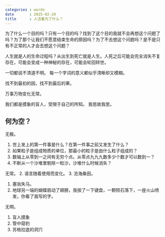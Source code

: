 ```yaml
---
categories : words
date       : 2025-02-20
title      : 人活着为了什么？
---
```

为了什么一个目的吗？只有一个目的吗？找到了这个目的我就不会再想这个问题了吗？为了那个让我们不愿意结束生命的原因吗？为了不去想这个问题吗？是不是只有不正常的人才会去想这个问题？

人生就是人的生命过程吗？从出生到死亡就是人生。人死之后可能会完全消失不复存在，可能会变成一种神秘的存在，可能会轮回转世。

一切都说不清道不明。
每一个字词的意义都似乎清晰却又模糊。

找不到最初的因，找不到最后的果。

万事万物变化无常。

我们都是摸象的盲人，受限于自己的所知。
我思故我思。

## 何为空？

无极。
1. 世上发上的第一件事是什么？在第一件事之前又发生了什么？
4. 如果粒子是组成物质的单位，那最小的粒子是由什么粒子组成的？
2. 数轴上从零到一之间有无穷个点。从零点九九九数多少个数才可以数到一？
3. 不断从一个沙堆里剔除一粒沙，沙堆什么时候消失？

无常。
2. 语言随着使用而变化。
3. 沧海桑田。
1. 塞翁失马。
1. 地球另一端的蝴蝶扇动了翅膀，我按了一下键盘，一颗陨石落下，一座火山喷发，你看了我写的字。

无明。
1. 盲人摸象
2. 管中窥豹
3. 苏格拉底的洞穴